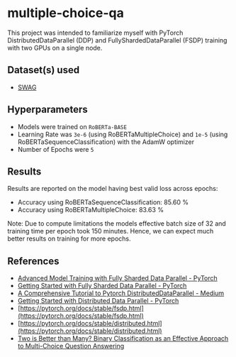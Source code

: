 # multiple-choice-qa

 This project was intended to familiarize myself with PyTorch DistributedDataParallel (DDP) and FullyShardedDataParallel (FSDP) training with two GPUs on a single node.

## Dataset(s) used
* [SWAG](https://arxiv.org/abs/1808.05326)

## Hyperparameters

* Models were trained on `RoBERTa-BASE`
* Learning Rate was `3e-6` (using RoBERTaMultipleChoice) and `1e-5` (using RoBERTaSequenceClassification) with the AdamW optimizer
* Number of Epochs were `5`

## Results

Results are reported on the model having best valid loss across epochs:

* Accuracy using RoBERTaSequenceClassification: 85.60 %
* Accuracy using RoBERTaMultipleChoice: 83.63 %

Note: Due to compute limitations the models effective batch size of 32 and training time per epoch took 150 minutes. Hence, we can expect much better results on training for more epochs.

## References
* [Advanced Model Training with Fully Sharded Data Parallel - PyTorch](https://pytorch.org/tutorials/intermediate/FSDP_adavnced_tutorial.html)
* [Getting Started with Fully Sharded Data Parallel - PyTorch](https://pytorch.org/tutorials/intermediate/FSDP_tutorial.html)
* [A Comprehensive Tutorial to Pytorch DistributedDataParallel - Medium](https://medium.com/codex/a-comprehensive-tutorial-to-pytorch-distributeddataparallel-1f4b42bb1b51)
* [Getting Started with Distributed Data Parallel - PyTorch](https://pytorch.org/tutorials/intermediate/ddp_tutorial.html)
* [https://pytorch.org/docs/stable/fsdp.html](https://pytorch.org/docs/stable/fsdp.html)
* [https://pytorch.org/docs/stable/distributed.html](https://pytorch.org/docs/stable/distributed.html)
* [Two is Better than Many? Binary Classification as an Effective Approach to Multi-Choice Question Answering](https://arxiv.org/abs/2210.16495)

 
